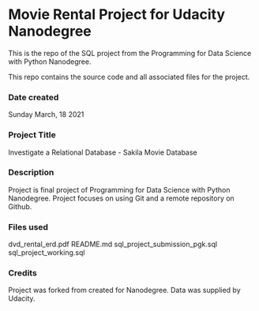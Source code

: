 # Movie Rental Project for Udacity Nanodegree

This is the repo of the SQL project from the Programming for Data Science with
Python Nanodegree.

This repo contains the source code and all associated files for the project.

### Date created
Sunday March, 18 2021

### Project Title
Investigate a Relational Database - Sakila Movie Database

### Description
Project is final project of Programming for Data Science with Python Nanodegree.
Project focuses on using Git and a remote repository on Github.

### Files used
dvd_rental_erd.pdf
README.md
sql_project_submission_pgk.sql
sql_project_working.sql

### Credits
Project was forked from created for Nanodegree. Data was supplied by Udacity.
